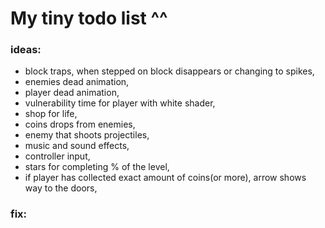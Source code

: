  # My tiny todo list ^^
 ### ideas:
 - block traps, when stepped on block disappears or changing to spikes,
 - enemies dead animation,
 - player dead animation,
 - vulnerability time for player with white shader,
 - shop for life,
 - coins drops from enemies,
 - enemy that shoots projectiles,
 - music and sound effects,
 - controller input,
 - stars for completing % of the level,
 - if player has collected exact amount of coins(or more), arrow shows way to the doors,


 ### fix:

